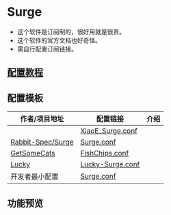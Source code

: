 # Surge
- 这个软件是订阅制的，很好用就是很贵。
- 这个软件的官方文档也好奇怪。
- 需自行配置订阅链接。

## [配置教程](https://github.com/LaolunsiG/XiaoE_PCR/blob/main/Config_File/Surge/Surge%20%E9%85%8D%E7%BD%AE%E6%95%99%E7%A8%8B.md)

## 配置模板

| 作者/项目地址                                                   | 配置链接                                                                                                                                               | 介绍  |
| --------------------------------------------------------- | -------------------------------------------------------------------------------------------------------------------------------------------------- | --- |
|                                                           | [XiaoE_Surge.conf](https://raw.githubusercontent.com/LaolunsiG/XiaoE_PCR/main/Config_File/Surge/XiaoE_Surge.conf)                                  |     |
| [Rabbit-Spec/Surge](https://github.com/Rabbit-Spec/Surge) | [Surge.conf](https://raw.githubusercontent.com/Rabbit-Spec/Surge/refs/heads/Master/Conf/Spec/Surge.conf)                                           |     |
| [GetSomeCats](https://github.com/getsomecat/GetSomeCats)  | [FishChips.conf](https://github.com/getsomecat/GetSomeCats/raw/refs/heads/Surge/FishChips.conf)                                                    |     |
| [Lucky](https://github.com/As-Lucky/Lucky)                | [Lucky-Surge.conf](https://raw.githubusercontent.com/As-Lucky/Lucky/refs/heads/main/Lucky-Surge.conf)                                              |     |
| 开发者最小配置                                                   | [Surge.conf](https://gist.githubusercontent.com/Zeaphyou/864aebea248ca1bb8000e0e5623b65f3/raw/c36413c715f43f22772d3c2353358e1ff936b2e6/Surge.conf) |     |

## 功能预览



